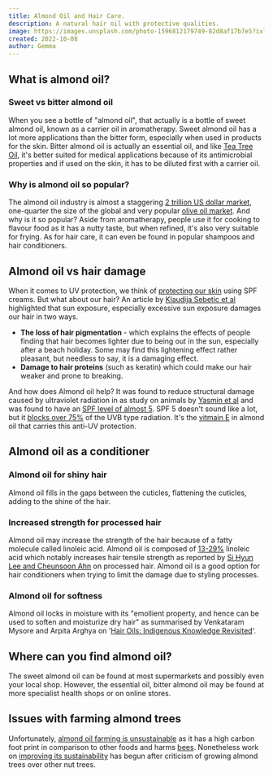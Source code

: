 ```yaml
---
title: Almond Oil and Hair Care.
description: A natural hair oil with protective qualities.
image: https://images.unsplash.com/photo-1596812179749-82d8af17b7e5?ixlib=rb-1.2.1&ixid=eyJhcHBfaWQiOjEyMDd9&auto=format&fit=crop&w=1000&q=80
created: 2022-10-08
author: Gemma
---
```


## What is almond oil?

### Sweet vs bitter almond oil

When you see a bottle of "almond oil", that actually is a bottle of sweet almond oil, known as a carrier oil in aromatherapy. Sweet almond oil has a lot more applications than the bitter form, especially when used in products for the skin. Bitter almond oil is actually an essential oil, and like [Tea Tree Oil](/guides/tea-tree-oil-hair-care), it's better suited for medical applications because of its antimicrobial properties and if used on the skin, it has to be diluted first with a carrier oil.

### Why is almond oil so popular?

The almond oil industry is almost a staggering [2 trillion US dollar market](https://www.marketdataforecast.com/market-reports/almond-oil-market), one-quarter the size of the global and very popular [olive oil market](https://www.marketdataforecast.com/market-reports/olive-oil-market). And why is it so popular? Aside from aromatherapy, people use it for cooking to flavour food as it has a nutty taste, but when refined, it's also very suitable for frying. As for hair care, it can even be found in popular shampoos and hair conditioners.

## Almond oil vs hair damage

When it comes to UV protection, we think of [protecting our skin](https://www.skincancer.org/risk-factors/uv-radiation) using SPF creams. But what about our hair? An article by [Klaudija Sebetic et al](https://pubmed.ncbi.nlm.nih.gov/19138021/) highlighted that sun exposure, especially excessive sun exposure damages our hair in two ways.

- **The loss of hair pigmentation** - which explains the effects of people finding that hair becomes lighter due to being out in the sun, especially after a beach holiday. Some may find this lightening effect rather pleasant, but needless to say, it is a damaging effect.
- **Damage to hair proteins** (such as keratin) which could make our hair weaker and prone to breaking.

And how does Almond oil help? It was found to reduce structural damage caused by ultraviolet radiation in as study on animals by [Yasmin et al](https://pubmed.ncbi.nlm.nih.gov/17348990/) and was found to have an [SPF level of almost 5](https://www.ncbi.nlm.nih.gov/pmc/articles/PMC3140123/). SPF 5 doesn't sound like a lot, but it [blocks over 75%](https://drbaileyskincare.com/blogs/blog/how-high-of-an-spf-does-your-sunscreen-need-to-have) of the UVB type radiation. It's the [vitmain E](https://pubmed.ncbi.nlm.nih.gov/11139138) in almond oil that carries this anti-UV protection.

## Almond oil as a conditioner

### Almond oil for shiny hair

Almond oil fills in the gaps between the cuticles, flattening the cuticles, adding to the shine of the hair.

### Increased strength for processed hair

Almond oil may increase the strength of the hair because of a fatty molecule called linoleic acid. Almond oil is composed of [13-29%](https://www.ncbi.nlm.nih.gov/pmc/articles/PMC7520497) linoleic acid which notably increases hair tensile strength as reported by [Si Hyun Lee and Cheunsoon Ahn](https://fashionandtextiles.springeropen.com/articles/10.1186/s40691-021-00282-5) on processed hair. Almond oil is a good option for hair conditioners when trying to limit the damage due to styling processes.

### Almond oil for softness

Almond oil locks in moisture with its "emollient property, and hence can be used to soften and moisturize dry hair" as summarised by Venkataram Mysore and Arpita Arghya on '[Hair Oils: Indigenous Knowledge Revisited](https://www.ncbi.nlm.nih.gov/pmc/articles/PMC9231528/
)'.

## Where can you find almond oil?

The sweet almond oil can be found at most supermarkets and possibly even your local shop. However, the essential oil, bitter almond oil may be found at more specialist health shops or on online stores.

## Issues with farming almond trees

Unfortunately, [almond oil farming is unsustainable](https://www.healabel.com/almond-oil-side-effects) as it has a high carbon foot print in comparison to other foods and harms [bees](https://www.theguardian.com/environment/2020/jan/28/what-plant-milk-should-i-drink-almond-killing-bees-aoe). Nonetheless work on [improving its sustainability](https://citizensustainable.com/almonds-environment/) has begun after criticism of growing almond trees over other nut trees.